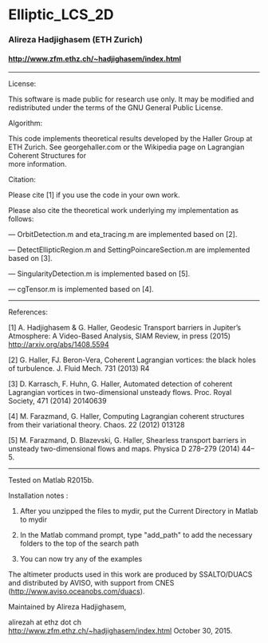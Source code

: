 # Elliptic_LCS_2D
### Alireza Hadjighasem (ETH Zurich) 
#### http://www.zfm.ethz.ch/~hadjighasem/index.html

-----------------------------------------------------------------------------
License:

This software is made public for research use only. It may be modified and redistributed
under the terms of the GNU General Public License. 

Algorithm:

This code implements theoretical results developed by the Haller Group at ETH Zurich. 
See georgehaller.com or the Wikipedia page on Lagrangian Coherent Structures for  
more information. 

Citation:

Please cite [1] if you use the code in your own work.

Please also cite the theoretical work underlying my implementation  as follows:

— OrbitDetection.m and eta_tracing.m are implemented based on [2].

— DetectEllipticRegion.m and SettingPoincareSection.m are implemented based on [3]. 

— SingularityDetection.m is implemented based on [5]. 

— cgTensor.m is implemented based on [4].

----------------------------------------------------------------------------- 
References:

[1] A. Hadjighasem & G. Haller, Geodesic Transport barriers in Jupiter’s
    Atmosphere: A Video-Based Analysis, SIAM Review, in press (2015)
    http://arxiv.org/abs/1408.5594

[2] G. Haller, FJ. Beron-Vera, Coherent Lagrangian vortices: the black
    holes of turbulence.  J. Fluid Mech. 731 (2013) R4

[3] D. Karrasch, F. Huhn, G. Haller, Automated detection of coherent
    Lagrangian vortices in two-dimensional unsteady flows. 
    Proc. Royal Society, 471 (2014) 20140639

[4] M. Farazmand, G. Haller, Computing Lagrangian coherent structures
    from their variational theory. Chaos. 22 (2012) 013128 

[5] M. Farazmand, D. Blazevski, G. Haller, Shearless transport barriers
    in unsteady two-dimensional flows and maps. 
    Physica D 278–279 (2014) 44–5.

-----------------------------------------------------------------------------

Tested on Matlab R2015b.

Installation notes :

1) After you unzipped the files to mydir, 
   put the Current Directory in Matlab to mydir

2) In the Matlab command prompt,
   type "add_path" to add the necessary folders to the top of the search path

3) You can now try any of the examples

The altimeter products used in this work are produced by SSALTO/DUACS and distributed by AVISO, 
with support from CNES (http://www.aviso.oceanobs.com/duacs). 

Maintained by Alireza Hadjighasem,

alirezah at ethz dot ch\
http://www.zfm.ethz.ch/~hadjighasem/index.html
October 30, 2015.
